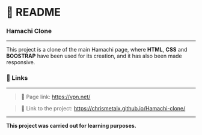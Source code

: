 # :page_with_curl: README<br/>
### Hamachi Clone <br/>
***
This project is a clone of the main Hamachi page, where **HTML**, **CSS** and **BOOSTRAP** have been used for its creation, and it has also been made responsive.<br/>

### :pushpin: Links<br/>
***
>:link: Page link: https://vpn.net/<br/>

>:link: Link to the project:  https://chrismetalx.github.io/Hamachi-clone/<br/>
***
**This project was carried out for learning purposes.**
